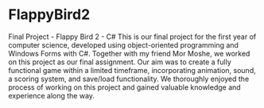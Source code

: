 # FlappyBird2
Final Project - Flappy Bird 2 - C#
This is our final project for the first year of computer science, developed using object-oriented programming and Windows Forms with C#.
Together with my friend Mor Moshe, we worked on this project as our final assignment.
Our aim was to create a fully functional game within a limited timeframe, incorporating animation, sound, a scoring system, and save/load functionality.
We thoroughly enjoyed the process of working on this project and gained valuable knowledge and experience along the way.

